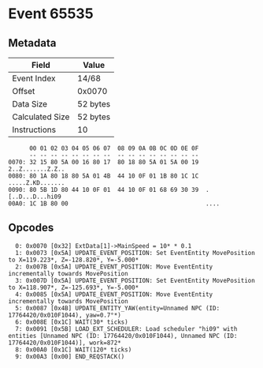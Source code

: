 # Event 65535

## Metadata

| Field           | Value    |
|-----------------|----------|
| Event Index     | 14/68    |
| Offset          | 0x0070   |
| Data Size       | 52 bytes |
| Calculated Size | 52 bytes |
| Instructions    | 10       |

```
      00 01 02 03 04 05 06 07  08 09 0A 0B 0C 0D 0E 0F
      -- -- -- -- -- -- -- --  -- -- -- -- -- -- -- --
0070: 32 15 80 5A 00 16 80 17  80 18 80 5A 01 5A 00 19  2..Z.......Z.Z..
0080: 80 1A 80 18 80 5A 01 4B  44 10 0F 01 1B 80 1C 1C  .....Z.KD.......
0090: 80 5B 1D 80 44 10 0F 01  44 10 0F 01 68 69 30 39  .[..D...D...hi09
00A0: 1C 1B 80 00                                       ....            
```

## Opcodes

```
  0: 0x0070 [0x32] ExtData[1]->MainSpeed = 10* * 0.1
  1: 0x0073 [0x5A] UPDATE_EVENT_POSITION: Set EventEntity MovePosition to X=119.223*, Z=-128.820*, Y=-5.000*
  2: 0x007B [0x5A] UPDATE_EVENT_POSITION: Move EventEntity incrementally towards MovePosition
  3: 0x007D [0x5A] UPDATE_EVENT_POSITION: Set EventEntity MovePosition to X=118.907*, Z=-125.693*, Y=-5.000*
  4: 0x0085 [0x5A] UPDATE_EVENT_POSITION: Move EventEntity incrementally towards MovePosition
  5: 0x0087 [0x4B] UPDATE_ENTITY_YAW(entity=Unnamed NPC (ID: 17764420/0x010F1044), yaw=0.7°*)
  6: 0x008E [0x1C] WAIT(30* ticks)
  7: 0x0091 [0x5B] LOAD_EXT_SCHEDULER: Load scheduler "hi09" with entities [Unnamed NPC (ID: 17764420/0x010F1044), Unnamed NPC (ID: 17764420/0x010F1044)], work=872*
  8: 0x00A0 [0x1C] WAIT(120* ticks)
  9: 0x00A3 [0x00] END_REQSTACK()
```
